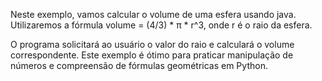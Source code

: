 Neste exemplo, vamos calcular o volume de uma esfera usando java. Utilizaremos a fórmula volume = (4/3) * π * r^3, onde r é o raio da esfera.

O programa solicitará ao usuário o valor do raio e calculará o volume correspondente. Este exemplo é ótimo para praticar manipulação de números e compreensão de fórmulas geométricas em Python.
